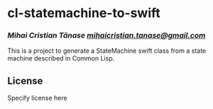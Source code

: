 # cl-statemachine-to-swift
### _Mihai Cristian Tănase <mihaicristian.tanase@gmail.com>_

This is a project to generate a StateMachine swift class from a state machine described in Common Lisp.

## License

Specify license here

